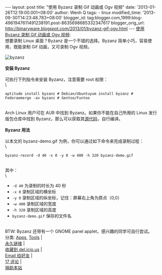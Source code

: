 --- layout: post title: "使用 Byzanz 录制 Gif 动画或 Ogv 视频" date:
'2013-01-26T12:19:00.001+08:00' author: Wenh Q tags: - linux
modified\_time: '2013-09-30T14:23:48.783+08:00' blogger\_id:
tag:blogger.com,1999:blog-4961947611491238191.post-8635698685332347617
blogger\_orig\_url:
http://binaryware.blogspot.com/2013/01/byzanz-gif-ogv.html --- [使用
Byzanz 录制 Gif 动画或 Ogv
视频](http://linuxtoy.org/archives/byzanz.html): \
想要录制 Linux 桌面？Byzanz 是一个不错的选择。Byzanz
简单小巧，容易使用，既能录制 Gif 动画，又可录制 Ogv 视频。\
\
![byzanz](http://lt-file.b0.upaiyun.com/files/2012/12/byzanz-demo.gif)\
\
**安装 Byzanz**\
\
可执行下列指令来安装 Byzanz，注意需要 root 权限：\
\

    aptitude install byzanz # Debian/Ubuntuyum install byzanz # Fedoraemerge -av byzanz # Gentoo/Funtoo

\
Arch Linux 用户可在 AUR 中找到 Byzanz。如果你不能在自己所用的 Linux
发行版包仓库中找到
Byzanz，那么可以获取其[源代码](http://git.gnome.org/browse/byzanz/)，自行编译。\
\
**Byzanz 用法**\
\
以本文的 byzanz-demo.gif 为例，你可以通过如下命令来完成录制过程：\
\

    byzanz-record -d 40 -x 0 -y 0 -w 400 -h 320 byzanz-demo.gif

\
其中：\
\

-   `-d 40` 为录制的时长为 40 秒
-   `-x 0` 录制区域的横坐标
-   `-y 0` 录制区域的纵坐标，记住：屏幕右上角为原点（0,0）
-   `-w 400` 录制区域的宽度
-   `-h 320` 录制区域的高度
-   `byzanz-demo.gif` 保存的文件名

\
BTW: Byzanz 还带有一个 GNOME panel applet，感兴趣的同学可自行尝试。\
分类:
[Apps](http://linuxtoy.org/category/apps "View all posts in Apps"),
[Tools](http://linuxtoy.org/category/apps/tools "View all posts in Tools")
| \
[永久链接](http://linuxtoy.org/archives/byzanz.html) |\
[收藏到
del.icio.us](http://delicious.com/save?url=http://linuxtoy.org/archives/byzanz.html&title=%E4%BD%BF%E7%94%A8%20Byzanz%20%E5%BD%95%E5%88%B6%20Gif%20%E5%8A%A8%E7%94%BB%E6%88%96%20Ogv%20%E8%A7%86%E9%A2%91)
| \
[Email
给好友](mailto:?Subject=Check+This+Out&body=I+think+you'll+like+this:+http://linuxtoy.org/archives/byzanz.html)
| \
[17 评论](http://linuxtoy.org/archives/byzanz.html#comments) |\
[捐助本站](http://linuxtoy.org/faq/donate)
